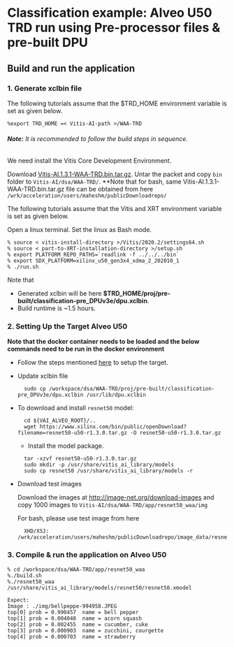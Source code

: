 # Classification example: Alveo U50 TRD run using Pre-processor files & pre-built DPU

## Build and run the application

### 1. Generate xclbin file
The following tutorials assume that the $TRD_HOME environment variable is set as given below.

```
%export TRD_HOME =< Vitis-AI-path >/WAA-TRD
```

###### **Note:** It is recommended to follow the build steps in sequence.

We need install the Vitis Core Development Environment.

Download [Vitis-AI.1.3.1-WAA-TRD.bin.tar.gz](https://www.xilinx.com/bin/public/openDownload?filename=Vitis-AI.1.3.1-WAA-TRD.bin.tar.gz). Untar the packet and copy `bin` folder to `Vitis-AI/dsa/WAA-TRD/`. 
**Note that for bash, same Vitis-AI.1.3.1-WAA-TRD.bin.tar.gz file can be obtained from here `/wrk/acceleration/users/maheshm/publicDownloadrepo/`

The following tutorials assume that the Vitis and XRT environment variable is set as given below.

Open a linux terminal. Set the linux as Bash mode.

```
% source < vitis-install-directory >/Vitis/2020.2/settings64.sh
% source < part-to-XRT-installation-directory >/setup.sh
% export PLATFORM_REPO_PATHS=`readlink -f ../../../bin`
% export SDX_PLATFORM=xilinx_u50_gen3x4_xdma_2_202010_1
% ./run.sh
```
Note that 
- Generated xclbin will be here **$TRD_HOME/proj/pre-built/classification-pre_DPUv3e/dpu.xclbin**.
- Build runtime is ~1.5 hours.

### 2. Setting Up the Target Alveo U50
**Note that the docker container needs to be loaded and the below commands need to be run in the docker environment**

* Follow the steps mentioned [here](../../../setup/alveo/u50_u50lv_u280/README.md) to setup the target. 

* Update xclbin file

	```
	  sudo cp /workspace/dsa/WAA-TRD/proj/pre-built/classification-pre_DPUv3e/dpu.xclbin /usr/lib/dpu.xclbin
	```	

* To download and install `resnet50` model:
	```
	  cd ${VAI_ALVEO_ROOT}/..
	  wget https://www.xilinx.com/bin/public/openDownload?filename=resnet50-u50-r1.3.0.tar.gz -O resnet50-u50-r1.3.0.tar.gz
	```	
	* Install the model package.


	```
	  tar -xzvf resnet50-u50-r1.3.0.tar.gz
	  sudo mkdir -p /usr/share/vitis_ai_library/models
	  sudo cp resnet50 /usr/share/vitis_ai_library/models -r
	```

* Download test images

    Download the images at http://image-net.org/download-images and copy 1000 images to `Vitis-AI/dsa/WAA-TRD/app/resnet50_waa/img` 

    For bash, please use test image from here

	```
	  XHD/XSJ: /wrk/acceleration/users/maheshm/publicDownloadrepo/image_data/resnet50_input_img.JPEG
	```

### 3. Compile & run the application on Alveo U50

```
% cd /workspace/dsa/WAA-TRD/app/resnet50_waa
%./build.sh
%./resnet50_waa /usr/share/vitis_ai_library/models/resnet50/resnet50.xmodel

Expect: 
Image : ./img/bellpeppe-994958.JPEG
top[0] prob = 0.990457  name = bell pepper
top[1] prob = 0.004048  name = acorn squash
top[2] prob = 0.002455  name = cucumber, cuke
top[3] prob = 0.000903  name = zucchini, courgette
top[4] prob = 0.000703  name = strawberry

```

